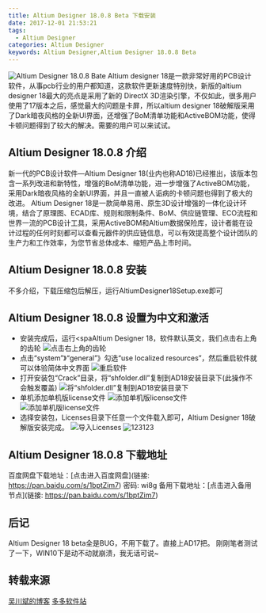 ```yaml
---
title: Altium Designer 18.0.8 Beta 下载安装
date: 2017-12-01 21:53:21
tags:
  - Altium Designer
categories: Altium Designer
keywords: Altium Designer,Altium Designer 18.0.8 Beta
---
```

![](https://files.xxx.me/images/altium-designer-18.jpg "Altium Designer 18.0.8 Bate")
Altium designer 18是一款非常好用的PCB设计软件，从事pcb行业的用户都知道，这款软件更新速度特别快，新版的altium designer 18最大的亮点是采用了新的 DirectX 3D渲染引擎，不仅如此，很多用户使用了17版本之后，感觉最大的问题是卡屏，所以altium designer 18破解版采用了Dark暗夜风格的全新UI界面，还增强了BoM清单功能和ActiveBOM功能，使得卡顿问题得到了较大的解决。需要的用户可以来试试。

## Altium Designer 18.0.8 介绍
新一代的PCB设计软件—Altium Designer 18(业内也称AD18)已经推出，该版本包含一系列改进和新特性，增强的BoM清单功能，进一步增强了ActiveBOM功能，采用Dark暗夜风格的全新UI界面，并且一直被人诟病的卡顿问题也得到了极大的改进。
Altium Designer 18是一款简单易用、原生3D设计增强的一体化设计环境，结合了原理图、ECAD库、规则和限制条件、BoM、供应链管理、ECO流程和世界一流的PCB设计工具，采用ActiveBOM和Altium数据保险库，设计者能在设计过程的任何时刻都可以查看元器件的供应链信息，可以有效提高整个设计团队的生产力和工作效率，为您节省总体成本、缩短产品上市时间。
<!-- more -->

## Altium Designer 18.0.8 安装
不多介绍，下载压缩包后解压，运行AltiumDesigner18Setup.exe即可

## Altium Designer 18.0.8 设置为中文和激活
- 安装完成后，运行<spaAltium Designer 18，软件默认英文，我们点击右上角的齿轮
![](https://files.itnote.me/images/adinstall1.jpg "点击右上角的齿轮")
- 点击“system”》“general”》勾选“use localized resources”，然后重启软件就可以体验简体中文界面
![](https://files.itnote.me/images/adinstall2.jpg "重启软件")
- 打开安装包“Crack”目录，将“shfolder.dll”复制到AD18安装目录下(此操作不会触发覆盖)
![](https://files.itnote.me/images/adinstall3.jpg "将“shfolder.dll”复制到AD18安装目录下")
- 单机添加单机版license文件
![](https://files.itnote.me/images/adinstall5.jpg "添加单机版license文件")
![](https://files.itnote.me/images/adinstall6.jpg "添加单机版license文件")
- 选择安装包，Licenses目录下任意一个文件载入即可，Altium Designer 18破解版安装完成。
![](https://files.itnote.me/images/adinstall7.jpg "导入Licenses")
![123123](https://files.itnote.me/images/adinstall8.jpg "导入Licenses成功")


## Altium Designer 18.0.8 下载地址
百度网盘下载地址：[点击进入百度网盘](链接: https://pan.baidu.com/s/1bptZim7) 密码: wi8g
备用下载地址：[点击进入备用节点](链接: https://pan.baidu.com/s/1bptZim7) 

## 后记
Altium Designer 18 beta全是BUG，不用下载了。直接上AD17把。
刚刚笔者测试了一下，WIN10下是动不动就崩溃，我无话可说~

## 转载来源
[吴川斌的博客](http://www.mr-wu.cn/altium-designer-18-ad18-full-crack-free-download/)
[多多软件站](http://www.ddooo.com/softdown/107191.htm)

